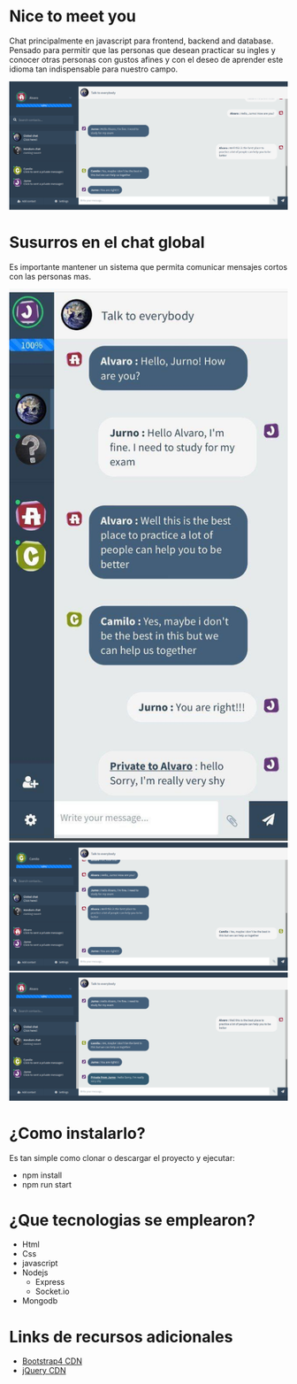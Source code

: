 # Nice to meet you
Chat principalmente en javascript para frontend, backend and database. Pensado para permitir que las personas que desean practicar su ingles y conocer otras personas con gustos afines y con el deseo de aprender este idioma tan indispensable para nuestro campo.

![](docs/Nice-to-meet-you.png)

# Susurros en el chat global
Es importante mantener un sistema que permita comunicar mensajes cortos con las personas mas.

![](docs/chatPrivado0.jpg)
![](docs/chatPrivado1.png)
![](docs/ChatPrivado2.png)

# ¿Como instalarlo?
Es tan simple como clonar o descargar el proyecto y ejecutar:

- npm install
- npm run start 

# ¿Que tecnologias se emplearon?
- Html
- Css
- javascript
- Nodejs
  - Express
  - Socket.io
- Mongodb

# Links de recursos adicionales
- [Bootstrap4 CDN](http://getbootstrap.com/docs/4.0/getting-started/introduction/)
- [jQuery CDN](https://code.jquery.com/)
